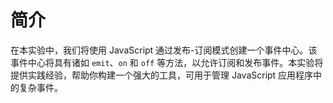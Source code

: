 # 简介

在本实验中，我们将使用 JavaScript 通过发布-订阅模式创建一个事件中心。该事件中心将具有诸如 `emit`、`on` 和 `off` 等方法，以允许订阅和发布事件。本实验将提供实践经验，帮助你构建一个强大的工具，可用于管理 JavaScript 应用程序中的复杂事件。
